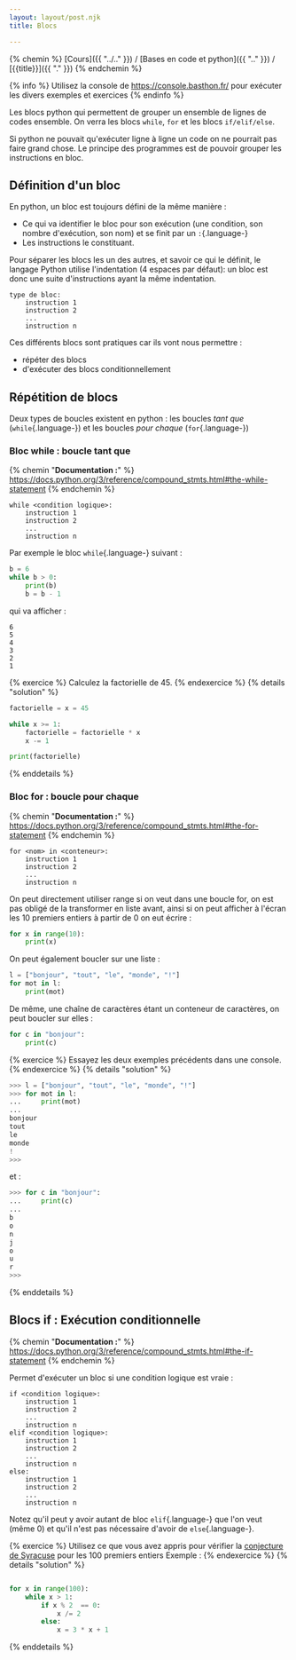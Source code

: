 ```yaml
---
layout: layout/post.njk 
title: Blocs

---
```


{% chemin %}
[Cours]({{ "../.." }}) / [Bases en code et python]({{ ".." }}) / [{{title}}]({{ "." }})
{% endchemin %}

{% info %}
Utilisez la console de <https://console.basthon.fr/> pour exécuter les divers exemples et exercices
{% endinfo %}

<!-- début résumé -->

Les blocs python qui permettent de grouper un ensemble de lignes de codes ensemble. On verra les blocs `while`, `for` et les blocs `if/elif/else`.

<!-- end résumé -->

Si python ne pouvait qu'exécuter ligne à ligne un code on ne pourrait pas faire grand chose. Le principe des programmes est de pouvoir grouper les instructions en bloc.

## Définition d'un bloc

En python, un bloc est toujours défini de la même manière  :

* Ce qui va identifier le bloc pour son exécution (une condition, son nombre d'exécution, son nom) et se finit par un `:`{.language-}
* Les instructions le constituant.

Pour séparer les blocs les un des autres, et savoir ce qui le définit, le langage Python utilise l'indentation (4 espaces par défaut): un bloc est donc une suite d'instructions ayant la même indentation.

```text
type de bloc:
    instruction 1
    instruction 2
    ...
    instruction n
```

Ces différents blocs sont pratiques car ils vont nous permettre :

* répéter des blocs
* d'exécuter des blocs conditionnellement

## Répétition de blocs

Deux types de boucles existent en python : les boucles *tant que* (`while`{.language-}) et les boucles *pour chaque* (`for`{.language-})

### Bloc while : boucle tant que

{% chemin "**Documentation :**" %}
<https://docs.python.org/3/reference/compound_stmts.html#the-while-statement>
{% endchemin %}

```text
while <condition logique>:
    instruction 1
    instruction 2
    ...
    instruction n
```

Par exemple le bloc `while`{.language-} suivant :

```python
b = 6
while b > 0:
    print(b)
    b = b - 1
```

qui va afficher :

```text
6
5
4
3
2
1
```

{% exercice %}
Calculez la factorielle de 45.
{% endexercice %}
{% details "solution" %}

```python
factorielle = x = 45

while x >= 1:
    factorielle = factorielle * x
    x -= 1

print(factorielle)
```

{% enddetails %}

### Bloc for : boucle pour chaque

{% chemin "**Documentation :**" %}
<https://docs.python.org/3/reference/compound_stmts.html#the-for-statement>
{% endchemin %}

```text
for <nom> in <conteneur>:
    instruction 1
    instruction 2
    ...
    instruction n
```

On peut directement utiliser range si on veut dans une boucle for, on est pas obligé de la transformer en liste avant, ainsi si on peut afficher à l'écran les 10 premiers entiers à partir de 0 on eut écrire :

```python
for x in range(10):
    print(x)
```

On peut également boucler sur une liste :

```python
l = ["bonjour", "tout", "le", "monde", "!"]
for mot in l:
    print(mot)
```

De même, une chaîne de caractères étant un conteneur de caractères, on peut boucler sur elles :

```python
for c in "bonjour":
    print(c)
```

{% exercice %}
Essayez les deux exemples précédents dans une console.
{% endexercice %}
{% details "solution" %}

```python
>>> l = ["bonjour", "tout", "le", "monde", "!"]
>>> for mot in l:
...     print(mot)
... 
bonjour
tout
le
monde
!
>>> 
```

et :

```python
>>> for c in "bonjour":
...     print(c)
... 
b
o
n
j
o
u
r
>>>
```

{% enddetails %}

## Blocs if : Exécution conditionnelle

{% chemin "**Documentation :**" %}
<https://docs.python.org/3/reference/compound_stmts.html#the-if-statement>
{% endchemin %}

Permet d'exécuter un bloc si une condition logique est vraie :

```text
if <condition logique>:
    instruction 1
    instruction 2
    ...
    instruction n
elif <condition logique>:
    instruction 1
    instruction 2
    ...
    instruction n
else:
    instruction 1
    instruction 2
    ...
    instruction n
```

Notez qu'il peut y avoir autant de bloc `elif`{.language-} que l'on veut (même 0) et qu'il n'est pas nécessaire d'avoir de `else`{.language-}.

{% exercice %}
Utilisez ce que vous avez appris pour vérifier la [conjecture de Syracuse](https://fr.wikipedia.org/wiki/Conjecture_de_Syracuse) pour les 100 premiers entiers
Exemple :
{% endexercice %}
{% details "solution" %}

```python

for x in range(100):
    while x > 1:
        if x % 2  == 0:
            x /= 2
        else:
            x = 3 * x + 1
```

{% enddetails %}

